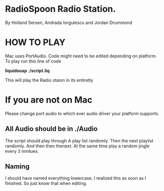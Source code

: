 # RadioSpoon Radio Station.
By Holland Sersen, Andrada Iorgulescu and Jordan Drummond

# HOW TO PLAY
Mac uses PortAudio. Code might need to be edited depending on platform. 
To play run this line of code 

**liquidsoap ./script.liq**

This will play the Radio staion in its entiretly 

# If you are not on Mac
Please change port audio to which ever audio driver your platform supports. 

## All Audio should be in ./Audio
The script should play through A play list randomly. Then the next playlist randomly. And then then thenext.
At the same time play a random jingle every 3 mintues. 

## Naming
I should have named everything lowercase. I realized this as soon as I finished. So just know that when editing. 
